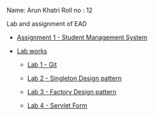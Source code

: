 
Name: Arun Khatri
Roll no : 12
 
Lab and assignment of EAD

- [Assignment 1 - Student Management System](https://github.com/arunkc72/EAD/tree/main/assignments/assignment1)


- [Lab works](https://github.com/arunkc72/EAD/tree/main/labs)

    - [Lab 1 - Git](https://github.com/arunkc72/EAD/tree/main/labs/lab1)

    - [Lab 2 - Singleton Design pattern](https://github.com/arunkc72/EAD/tree/main/labs/lab2)

    - [Lab 3 - Factory Design pattern](https://github.com/arunkc72/EAD/tree/main/labs/lab3)

    - [Lab 4 - Servlet Form](https://github.com/arunkc72/EAD/tree/main/labs/lab4)
